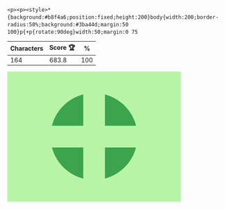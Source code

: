 `<p><p><style>*{background:#b8f4a6;position:fixed;height:200}body{width:200;border-radius:50%;background:#3ba44d;margin:50 100}p{+p{rotate:90deg}width:50;margin:0 75`

| Characters | Score 🏆 | %   |
| ---------- | -------- | --- |
| 164        | 683.8    | 100 |

![](/2025/jan2025/05/20250105.png)
